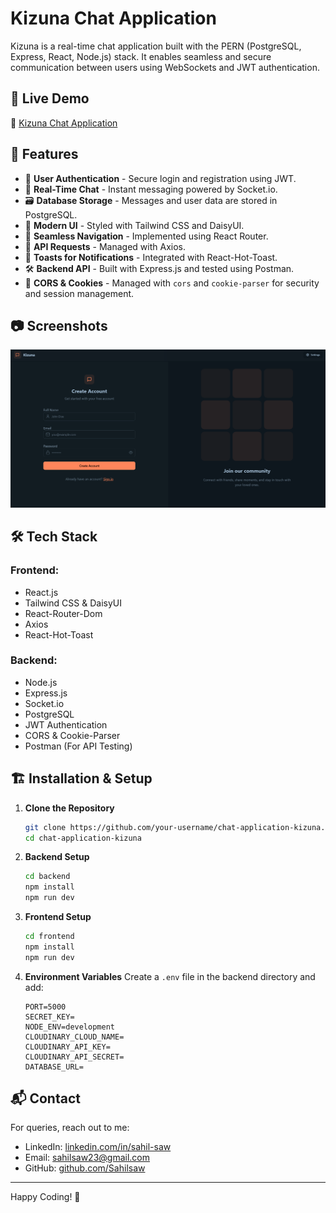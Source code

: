 # Kizuna Chat Application

Kizuna is a real-time chat application built with the PERN (PostgreSQL, Express, React, Node.js) stack. It enables seamless and secure communication between users using WebSockets and JWT authentication.

## 🚀 Live Demo

🔗 [Kizuna Chat Application](https://kizuna.work.gd/)

## 📌 Features

- 🔐 **User Authentication** - Secure login and registration using JWT.
- 💬 **Real-Time Chat** - Instant messaging powered by Socket.io.
- 🗃 **Database Storage** - Messages and user data are stored in PostgreSQL.
- 🎨 **Modern UI** - Styled with Tailwind CSS and DaisyUI.
- 🔄 **Seamless Navigation** - Implemented using React Router.
- 📩 **API Requests** - Managed with Axios.
- 📌 **Toasts for Notifications** - Integrated with React-Hot-Toast.
- 🛠 **Backend API** - Built with Express.js and tested using Postman.
- 🔄 **CORS & Cookies** - Managed with `cors` and `cookie-parser` for security and session management.

## 📷 Screenshots
![Register Page](./Register%20page.png)

## 🛠 Tech Stack

### Frontend:
- React.js
- Tailwind CSS & DaisyUI
- React-Router-Dom
- Axios
- React-Hot-Toast

### Backend:
- Node.js
- Express.js
- Socket.io
- PostgreSQL
- JWT Authentication
- CORS & Cookie-Parser
- Postman (For API Testing)

## 🏗 Installation & Setup

1. **Clone the Repository**
   ```sh
   git clone https://github.com/your-username/chat-application-kizuna.git
   cd chat-application-kizuna
   ```

2. **Backend Setup**
   ```sh
   cd backend
   npm install
   npm run dev
   ```

3. **Frontend Setup**
   ```sh
   cd frontend
   npm install
   npm run dev
   ```

4. **Environment Variables**
   Create a `.env` file in the backend directory and add:
   ```env
   PORT=5000
   SECRET_KEY=                                 
   NODE_ENV=development
   CLOUDINARY_CLOUD_NAME=                        
   CLOUDINARY_API_KEY=
   CLOUDINARY_API_SECRET=
   DATABASE_URL=
   ```


## 📬 Contact
For queries, reach out to me:
- LinkedIn: [linkedin.com/in/sahil-saw](https://linkedin.com/in/sahil-saw)
- Email: sahilsaw23@gmail.com
- GitHub: [github.com/Sahilsaw](https://github.com/Sahilsaw)

---
Happy Coding! 🚀

